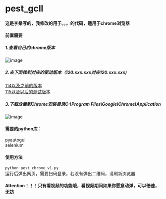 # pest_gcll


#### 这是李桑写的，我修改的用于。。。的代码，适用于chrome浏览器

#### 前置需要
##### 1.查看自己的chrome版本
![image](https://github.com/17110506136/pest_gcll/assets/43081987/6973f5b6-6cdc-4dcc-9412-15df0a66647a)     
##### 2.去下面找到对应的驱动版本（120.xxx.xxx对应120.xxx.xxx)    
[114以及之前的版本](https://registry.npmmirror.com/binary.html?path=chromedriver)     
[115以及以后的测试版本](https://googlechromelabs.github.io/chrome-for-testing/)    
##### 3.下载放置到Chrome安装目录C:\Program Files\Google\Chrome\Application    
![image](https://github.com/17110506136/pest_gcll/assets/43081987/8a848b6a-db17-4af6-85ad-226d68f63b1f)

#### 需要的python库：
pyautogui   
selenium

#### 使用方法
``python pest_chrome_v1.py``   
运行后弹出网页，需要扫码登录，若没有弹出二维码，请刷新浏览器

#### Attention！！！只有看视频的功能哦，看视频期间如果你愿意动弹，可以倍速，无妨
